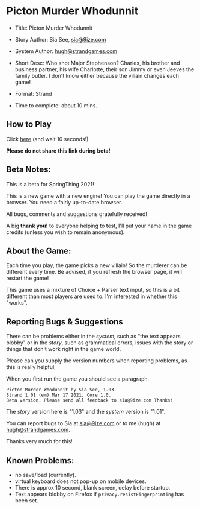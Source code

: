 # Picton Murder Whodunnit

* Title: Picton Murder Whodunnit
* Story Author: Sia See, sia@9ize.com
* System Author: hugh@strandgames.com

* Short Desc:
  Who shot Major Stephenson? Charles, his brother and business partner, his wife Charlotte, their son Jimmy or even Jeeves the family butler. I don't know either because the villain changes each game!

* Format: Strand

* Time to complete: about 10 mins.

## How to Play

Click [here](https://stvle.s3.amazonaws.com/picton/index.html) (and wait 10 seconds!)

**Please do not share this link during beta!**


## Beta Notes:

This is a beta for SpringThing 2021!

This is a new game with a new engine! You can play the game directly in a browser. You need a fairly up-to-date browser.

All bugs, comments and suggestions gratefully received!

A big **thank you!** to everyone helping to test, I'll put your name in the game credits (unless you wish to remain anonymous).

## About the Game:

Each time you play, the game picks a new villain! So the murderer can be different every time. Be advised, if you refresh the browser page, it will restart the game!

This game uses a mixture of Choice + Parser text input, so this is a bit different than most players are used to. I'm interested in whether this "works".

## Reporting Bugs & Suggestions

There can be problems either in the _system_, such as "the text appears blobby" or in the _story_, such as grammatical errors, issues with the story or things that don't work right in the game world.

Please can you supply the version numbers when reporting problems, as this is really helpful;

When you first run the game you should see a paragraph,

```
Picton Murder Whodunnit by Sia See, 1.03.
Strand 1.01 (em) Mar 17 2021, Core 1.0.
Beta version. Please send all feedback to sia@9ize.com Thanks!
```

The _story_ version here is "1.03" and the _system_ version is "1.01".

You can report bugs to Sia at sia@9ize.com or to me (hugh) at hugh@strandgames.com.

Thanks very much for this!

## Known Problems:

* no save/load (currently).
* virtual keyboard does not pop-up on mobile devices.
* There is approx 10 second, blank screen, delay before startup.
* Text appears blobby on Firefox if `privacy.resistFingerprinting` has been set.










